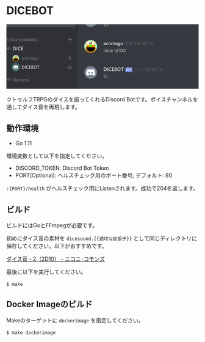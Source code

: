 # DICEBOT

![Screenshot](screenshot.png)

クトゥルフTRPGのダイスを振ってくれるDiscord Botです。ボイスチャンネルを通してダイス音を再現します。

## 動作環境

- Go 1.11

環境変数として以下を指定してください。

- DISCORD_TOKEN: Discord Bot Token
- PORT(Optional): ヘルスチェック用のポート番号; デフォルト: 80

`:{PORT}/health` がヘルスチェック用にListenされます。成功で204を返します。

## ビルド

ビルドにはGoとFFmpegが必要です。

初めにダイス音の素材を `dicesound.{{適切な拡張子}}` として同じディレクトリに保存してください。以下がおすすめです。

[ダイス音・2（2D10） - ニコニ･コモンズ](http://commons.nicovideo.jp/material/nc42340)

最後に以下を実行してください。

```
$ make
```

## Docker Imageのビルド

Makeのターゲットに `dockerimage` を指定してください。

```
$ make dockerimage
```
